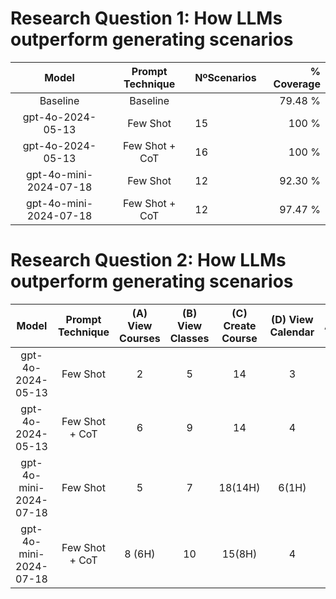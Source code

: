 # Research Question 1: How LLMs outperform generating scenarios

|         Model          | Prompt Technique | NºScenarios | % Coverage |
|:----------------------:|:----------------:|-------------|-----------:|
|        Baseline        |     Baseline     |             |    79.48 % |
|   gpt-4o-2024-05-13    |     Few Shot     | 15          |      100 % |
|   gpt-4o-2024-05-13    | Few Shot + CoT	  | 16          |      100 % |
| gpt-4o-mini-2024-07-18 |     Few Shot     | 12          |    92.30 % |
| gpt-4o-mini-2024-07-18 | Few Shot + CoT	  | 12          |    97.47 % |

# Research Question 2: How LLMs outperform generating scenarios

|         Model          | Prompt Technique | (A) View Courses | (B) View Classes | (C) Create Course | (D) View Calendar | Average | Average Lines Changed |
|:----------------------:|:----------------:|:----------------:|:----------------:|:-----------------:|:-----------------:|--------:|----------------------:|
|   gpt-4o-2024-05-13    |     Few Shot     |        2         |        5         |        14         |         3         |       6 |                       |
|   gpt-4o-2024-05-13    | Few Shot + CoT	  |        6         |        9         |        14         |         4         |    8.25 |                       |
| gpt-4o-mini-2024-07-18 |     Few Shot     |        5         |        7         |      18(14H)      |       6(1H)       |       9 |                       |
| gpt-4o-mini-2024-07-18 | Few Shot + CoT	  |      8 (6H)      |        10        |      15(8H)       |         4         |    9.25 |                       |